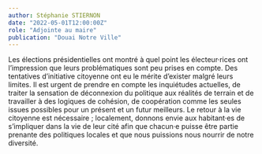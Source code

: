 ```yaml
---
author: Stéphanie STIERNON
date: "2022-05-01T12:00:00Z"
role: "Adjointe au maire"
publication: "Douai Notre Ville"
---
```


Les élections présidentielles ont montré à quel point les électeur·rices ont l’impression que leurs problématiques sont peu prises en compte. Des tentatives d’initiative citoyenne ont eu le mérite d’exister malgré leurs limites.
Il est urgent de prendre en compte les inquiétudes actuelles, de traiter la sensation de déconnexion du politique aux réalités de terrain et de travailler à des logiques de cohésion, de coopération comme les seules issues possibles pour un présent et un futur meilleurs.
Le retour à la vie citoyenne est nécessaire ; localement, donnons envie aux habitant·es de s’impliquer dans la vie de leur cité afin que chacun·e puisse être partie prenante des politiques locales et que nous puissions nous nourrir de notre diversité.

